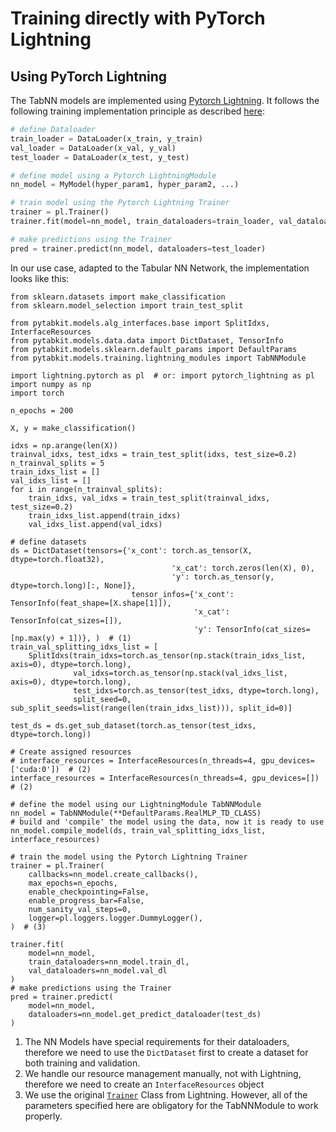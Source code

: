 # Training directly with PyTorch Lightning

## Using PyTorch Lightning

The TabNN models are implemented using [Pytorch Lightning](https://lightning.ai/docs/pytorch/stable/).
It follows the following training implementation principle as described [here](https://lightning.ai/docs/pytorch/stable/model/train_model_basic.html):

```python
# define Dataloader
train_loader = DataLoader(x_train, y_train)
val_loader = DataLoader(x_val, y_val)
test_loader = DataLoader(x_test, y_test)

# define model using a Pytorch LightningModule
nn_model = MyModel(hyper_param1, hyper_param2, ...)

# train model using the Pytorch Lightning Trainer
trainer = pl.Trainer()
trainer.fit(model=nn_model, train_dataloaders=train_loader, val_dataloaders=val_loader)

# make predictions using the Trainer
pred = trainer.predict(nn_model, dataloaders=test_loader)
```

In our use case, adapted to the Tabular NN Network, the implementation looks like this:

``` { .python .annotate } 
from sklearn.datasets import make_classification
from sklearn.model_selection import train_test_split

from pytabkit.models.alg_interfaces.base import SplitIdxs, InterfaceResources
from pytabkit.models.data.data import DictDataset, TensorInfo
from pytabkit.models.sklearn.default_params import DefaultParams
from pytabkit.models.training.lightning_modules import TabNNModule

import lightning.pytorch as pl  # or: import pytorch_lightning as pl
import numpy as np
import torch

n_epochs = 200

X, y = make_classification()

idxs = np.arange(len(X))
trainval_idxs, test_idxs = train_test_split(idxs, test_size=0.2)
n_trainval_splits = 5
train_idxs_list = []
val_idxs_list = []
for i in range(n_trainval_splits):
    train_idxs, val_idxs = train_test_split(trainval_idxs, test_size=0.2)
    train_idxs_list.append(train_idxs)
    val_idxs_list.append(val_idxs)

# define datasets
ds = DictDataset(tensors={'x_cont': torch.as_tensor(X, dtype=torch.float32),
                                    'x_cat': torch.zeros(len(X), 0),
                                    'y': torch.as_tensor(y, dtype=torch.long)[:, None]},
                           tensor_infos={'x_cont': TensorInfo(feat_shape=[X.shape[1]]),
                                         'x_cat': TensorInfo(cat_sizes=[]),
                                         'y': TensorInfo(cat_sizes=[np.max(y) + 1])}, )  # (1)
train_val_splitting_idxs_list = [
    SplitIdxs(train_idxs=torch.as_tensor(np.stack(train_idxs_list, axis=0), dtype=torch.long),
              val_idxs=torch.as_tensor(np.stack(val_idxs_list, axis=0), dtype=torch.long),
              test_idxs=torch.as_tensor(test_idxs, dtype=torch.long),
              split_seed=0, sub_split_seeds=list(range(len(train_idxs_list))), split_id=0)]

test_ds = ds.get_sub_dataset(torch.as_tensor(test_idxs, dtype=torch.long))

# Create assigned resources
# interface_resources = InterfaceResources(n_threads=4, gpu_devices=['cuda:0'])  # (2)
interface_resources = InterfaceResources(n_threads=4, gpu_devices=[])  # (2)

# define the model using our LightningModule TabNNModule
nn_model = TabNNModule(**DefaultParams.RealMLP_TD_CLASS)
# build and 'compile' the model using the data, now it is ready to use
nn_model.compile_model(ds, train_val_splitting_idxs_list, interface_resources)

# train the model using the Pytorch Lightning Trainer
trainer = pl.Trainer(
    callbacks=nn_model.create_callbacks(),
    max_epochs=n_epochs,
    enable_checkpointing=False,
    enable_progress_bar=False,
    num_sanity_val_steps=0,
    logger=pl.loggers.logger.DummyLogger(),
)  # (3)

trainer.fit(
    model=nn_model,
    train_dataloaders=nn_model.train_dl,
    val_dataloaders=nn_model.val_dl
)
# make predictions using the Trainer
pred = trainer.predict(
    model=nn_model,
    dataloaders=nn_model.get_predict_dataloader(test_ds)
)
```

1. The NN Models have special requirements for their dataloaders, therefore we need to use the `DictDataset` first to create a dataset for both training and validation.
2. We handle our resource management manually, not with Lightning, therefore we need to create an `InterfaceResources` object
3. We use the original [`Trainer`](https://lightning.ai/docs/pytorch/stable/common/trainer.html#trainer-class-api) Class from Lightning. However, all of the parameters specified here are obligatory for the TabNNModule to work properly.


